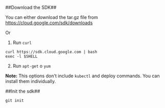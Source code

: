 ##Download the SDK##

You can either download the tar.gz file from
https://cloud.google.com/sdk/downloads

Or

1. Run `curl`
```
curl https://sdk.cloud.google.com | bash
exec -l $SHELL
```
2. Run `apt-get` o `yum`

**Note:** This options don't include `kubectl` and deploy commands. You can install them individually.

##Init the sdk##

```
git init
```